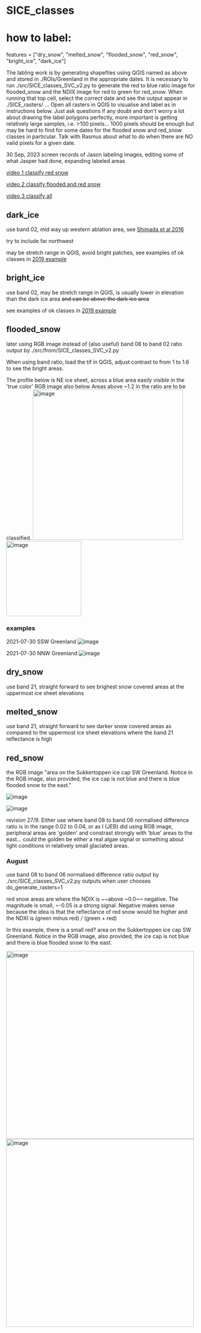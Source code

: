# SICE_classes

# how to label:

features = ["dry_snow", "melted_snow", "flooded_snow", "red_snow", "bright_ice", "dark_ice"]

The labling work is by generating shapefiles using QGIS named as above and stored in ./ROIs/Greenland in the appropriate dates. It is necessary to run ./src/SICE_classes_SVC_v2.py to generate the red to blue ratio image for flooded_snow and the NDIX image for red to green for red_snow. When running that top cell, select the correct date and see the output appear in ./SICE_rasters/ ... Open all rasters in QGIS to visualise and label as in instructions below. Just ask questions if any doubt and don't worry a lot about drawing the label polygons perfectly, more important is getting relatively large samples, i.e. >100 pixels... 1000 pixels should be enough but may be hard to find for some dates for the flooded snow and red_snow classes in particular. Talk with Rasmus about what to do when there are NO valid pixels for a given date.

30 Sep, 2023 screen records of Jason labeling images, editing some of what Jasper had done, expanding labeled areas

[video 1 classify red snow](https://youtu.be/YPBh6Y9hZAk)

[video 2 classify flooded and red snow](https://youtu.be/kDgHtQccaUo)

[video 3 classify all](https://youtu.be/_Z-4M6EW0dA)


## dark_ice
use band 02, mid way up western ablation area, see [Shimada et al 2016](https://www.frontiersin.org/articles/10.3389/feart.2016.00043/full)

try to include far northwest

may be stretch range in QGIS, avoid bright patches, see examples of ok classes in [2019 example](https://github.com/jasonebox/SICE_classes/blob/main/Figs/2019-08-02_classes_SVM5bands_02_04_06_08_21.png)

## bright_ice
use band 02, may be stretch range in QGIS, is usually lower in elevation than the dark ice area ~~and can be above the dark ice area~~

see examples of ok classes in [2019 example](https://github.com/jasonebox/SICE_classes/blob/main/Figs/2019-08-02_classes_SVM5bands_02_04_06_08_21.png)

## flooded_snow
later using RGB image instead of (also useful) band 08 to band 02 ratio output by ./src/from/SICE_classes_SVC_v2.py

When using band ratio, load the tif in QGIS, adjust contrast to from 1 to 1.6 to see the bright areas.

The profile below is NE ice sheet, across a blue area easily visible in the 'true color' RGB image also below
Areas above ~1.2 in the ratio are to be classified.
<img width="400" alt="image" src="https://github.com/jasonebox/SICE_classes/assets/32133350/05e4cb10-ea01-4d77-bf12-7c55c0b3104e">
<img width="200" alt="image" src="https://github.com/jasonebox/SICE_classes/assets/32133350/a349e61c-7f7d-4d06-ac5e-59e39d6e6f67">

### examples

2021-07-30 SSW Greenland ![image](https://github.com/jasonebox/SICE_classes/assets/32133350/c6307a7a-67a7-41dc-aa4a-4b6595d5679d)

2021-07-30 NNW Greenland ![image](https://github.com/jasonebox/SICE_classes/assets/32133350/3e039e5e-0ce6-4d6d-ab44-17ca28fa25db)

## dry_snow
use band 21, straight forward to see brighest snow covered areas at the uppermost ice sheet elevations

## melted_snow
use band 21, straight forward to see darker snow covered areas as compared to the uppermost ice sheet elevations where the band 21 reflectance is high

## red_snow

the RGB image "area on the Sukkertoppen ice cap SW Greenland. Notice in the RGB image, also provided, the ice cap is not blue and there is blue flooded snow to the east."

![image](https://github.com/jasonebox/SICE_classes/assets/32133350/02cbef70-5f98-47f4-af6e-051fab2bab1f)

![image](https://github.com/jasonebox/SICE_classes/assets/32133350/aa091771-0a24-4553-bdb6-2c55888a7ec1)

revision 27/9. Either use where band 08 to band 06 normalised difference ratio is in the range 0.02 to 0.04, or as I (JEB) did using RGB image, peripheral areas are 'golden' and constrast strongly with 'blue' areas to the east... could the golden be either a real algae signal or something about light conditions in relatively small glaciated areas.

### August
use band 08 to band 06 normalised difference ratio output by ./src/SICE_classes_SVC_v2.py outputs when user chooses do_generate_rasters=1

red snow areas are where the NDIX is ~~above ~0.0~~ negative. The magnitude is small, ~-0.05 is a strong signal. Negative makes sense because the idea is that the reflectance of red snow would be higher and the NDXI is (green minus red) / (green + red)

In this example, there is a small red? area on the Sukkertoppen ice cap SW Greenland. Notice in the RGB image, also provided, the ice cap is not blue and there is blue flooded snow to the east.

<img width="500" alt="image" src="https://github.com/jasonebox/SICE_classes/assets/32133350/4e65808c-13ca-44c0-966b-8b6df7c8bc37">
<img width="500" alt="image" src="https://github.com/jasonebox/SICE_classes/assets/32133350/a9281fab-5d88-4544-959c-3454ba781d41">



